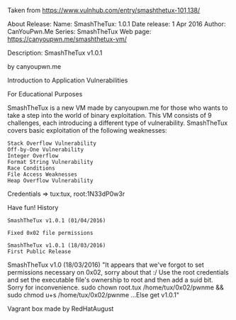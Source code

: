 Taken from https://www.vulnhub.com/entry/smashthetux-101,138/ 

About Release:
    Name: SmashTheTux: 1.0.1
    Date release: 1 Apr 2016
    Author: CanYouPwn.Me
    Series: SmashTheTux
    Web page: https://canyoupwn.me/smashthetux-vm/

Description:
SmashTheTux v1.0.1

by canyoupwn.me

Introduction to Application Vulnerabilities

For Educational Purposes

SmashTheTux is a new VM made by canyoupwn.me for those who wants to take a step into the world of binary exploitation. This VM consists of 9 challenges, each introducing a different type of vulnerability. SmashTheTux covers basic exploitation of the following weaknesses:

    Stack Overflow Vulnerability
    Off-by-One Vulnerability
    Integer Overflow
    Format String Vulnerability
    Race Conditions
    File Access Weaknesses
    Heap Overflow Vulnerability

Credentials => tux:tux, root:1N33dP0w3r

Have fun!
History

    SmashTheTux v1.0.1 (01/04/2016)

    Fixed 0x02 file permissions

    SmashTheTux v1.0.1 (18/03/2016)
    First Public Release

SmashTheTux v1.0 (18/03/2016) "It appears that we've forgot to set permissions necessary on 0x02, sorry about that :/ Use the root credentials and set the executable file's ownership to root and then add a suid bit. Sorry for inconvenience. sudo chown root.tux /home/tux/0x02/pwnme && sudo chmod u+s /home/tux/0x02/pwnme ...Else get v1.0.1"
 
Vagrant box made by RedHatAugust

